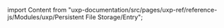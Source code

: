 
import Content from "uxp-documentation/src/pages/uxp-ref/reference-js/Modules/uxp/Persistent File Storage/Entry";

<Content query="product=photoshop"/>
